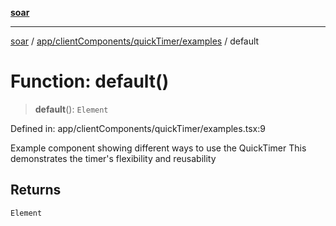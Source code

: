 [**soar**](../../../../../README.md)

***

[soar](../../../../../modules.md) / [app/clientComponents/quickTimer/examples](../README.md) / default

# Function: default()

> **default**(): `Element`

Defined in: app/clientComponents/quickTimer/examples.tsx:9

Example component showing different ways to use the QuickTimer
This demonstrates the timer's flexibility and reusability

## Returns

`Element`

